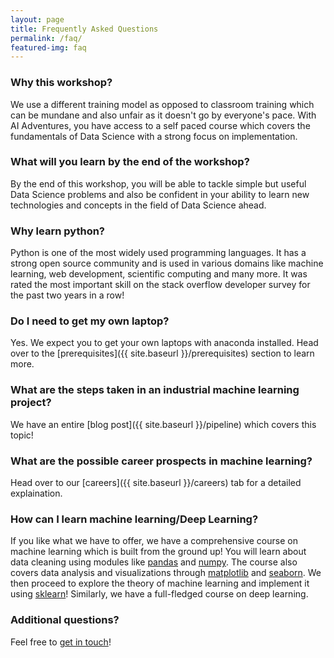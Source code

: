 ```yaml
---
layout: page
title: Frequently Asked Questions
permalink: /faq/
featured-img: faq
---
```


### Why this workshop?
We use a different training model as opposed to classroom training which can be mundane and also unfair as it doesn't go by everyone's pace. With AI Adventures, you have access to a self paced course which covers the fundamentals of Data Science with a strong focus on implementation. 

### What will you learn by the end of the workshop?
By the end of this workshop, you will be able to tackle simple but useful Data Science problems and also be confident in your ability to learn new technologies and concepts in the field of Data Science ahead.

### Why learn python?
Python is one of the most widely used programming languages. It has a strong open source community and is used in various domains like machine learning, web development, scientific computing and many more. It was rated the most important skill on the stack overflow developer survey for the past two years in a row!

### Do I need to get my own laptop?
Yes. We expect you to get your own laptops with anaconda installed. Head over to the [prerequisites]({{ site.baseurl }}/prerequisites) section to learn more.

<!--
### How to register for the course?
For those who have not yet registered, use this [google form](https://forms.gle/DdVgmyuEBA46kH2PA). Stay tuned for the time table and details!
-->

### What are the steps taken in an industrial machine learning project?
We have an entire [blog post]({{ site.baseurl }}/pipeline) which covers this topic!

### What are the possible career prospects in machine learning?
Head over to our [careers]({{ site.baseurl }}/careers) tab for a detailed explaination.

### How can I learn machine learning/Deep Learning?
If you like what we have to offer, we have a comprehensive course on machine learning which is built from the ground up! You will learn about data cleaning using modules like [pandas](https://pandas.pydata.org/) and [numpy](https://numpy.org/). The course also covers data analysis and visualizations through [matplotlib](https://matplotlib.org/) and [seaborn](https://seaborn.pydata.org/). We then proceed to explore the theory of machine learning and implement it using [sklearn](https://scikit-learn.org/stable/)! Similarly, we have a full-fledged course on deep learning.

### Additional questions?
Feel free to [get in touch](https://aiadventures.in/contact-us/)!
